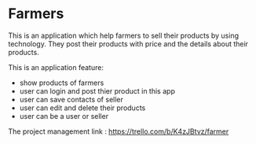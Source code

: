 # Farmers

This is an application which help farmers to sell their products by using technology. They post their products with price and the details about their products.

This is an application feature:
- show products of farmers
- user can login and post thier product in this app
- user can save contacts of seller
- user can edit and delete their products
- user can be a user or seller

The project management link : https://trello.com/b/K4zJBtvz/farmer
